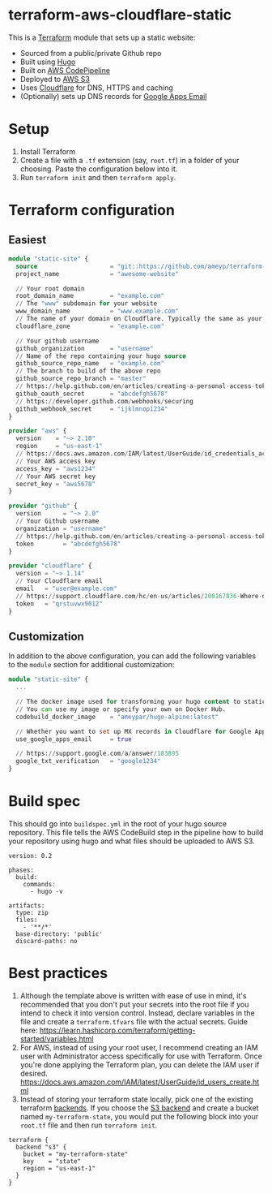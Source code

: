 # terraform-aws-cloudflare-static

This is a [Terraform](https://www.terraform.io/) module that sets up a static website:
- Sourced from a public/private Github repo
- Built using [Hugo](https://gohugo.io/)
- Built on [AWS CodePipeline](https://aws.amazon.com/codepipeline/)
- Deployed to [AWS S3](https://aws.amazon.com/s3/)
- Uses [Cloudflare](https://www.cloudflare.com/) for DNS, HTTPS and caching
- (Optionally) sets up DNS records for [Google Apps Email](https://gsuite.google.com/products/gmail/)

# Setup
1. Install Terraform
2. Create a file with a `.tf` extension (say, `root.tf`) in a folder of your choosing. Paste the configuration below into it.
3. Run `terraform init` and then `terraform apply`.

# Terraform configuration

## Easiest
```terraform
module "static-site" {
  source                    = "git::https://github.com/ameyp/terraform-aws-cloudflare-static"
  project_name              = "awesome-website"

  // Your root domain
  root_domain_name          = "example.com"
  // The "www" subdomain for your website
  www_domain_name           = "www.example.com"
  // The name of your domain on Cloudflare. Typically the same as your root domain.
  cloudflare_zone           = "example.com"

  // Your github username
  github_organization       = "username"
  // Name of the repo containing your hugo source
  github_source_repo_name   = "example.com"
  // The branch to build of the above repo
  github_source_repo_branch = "master"
  // https://help.github.com/en/articles/creating-a-personal-access-token-for-the-command-line
  github_oauth_secret       = "abcdefgh5678"
  // https://developer.github.com/webhooks/securing
  github_webhook_secret     = "ijklmnop1234"
}

provider "aws" {
  version    = "~> 2.10"
  region     = "us-east-1"
  // https://docs.aws.amazon.com/IAM/latest/UserGuide/id_credentials_access-keys.html
  // Your AWS access key
  access_key = "aws1234"
  // Your AWS secret key
  secret_key = "aws5678"
}

provider "github" {
  version      = "~> 2.0"
  // Your Github username
  organization = "username"
  // https://help.github.com/en/articles/creating-a-personal-access-token-for-the-command-line
  token        = "abcdefgh5678"
}

provider "cloudflare" {
  version = "~> 1.14"
  // Your Cloudflare email
  email   = "user@example.com"
  // https://support.cloudflare.com/hc/en-us/articles/200167836-Where-do-I-find-my-Cloudflare-API-key
  token   = "qrstuvwx9012"
}
```

## Customization
In addition to the above configuration, you can add the following variables to the `module` section for additional customization:
```terraform
module "static-site" {
  ...

  // The docker image used for transforming your hugo content to static assets.
  // You can use my image or specify your own on Docker Hub.
  codebuild_docker_image    = "ameypar/hugo-alpine:latest"

  // Whether you want to set up MX records in Cloudflare for Google Apps email.
  use_google_apps_email     = true

  // https://support.google.com/a/answer/183895
  google_txt_verification   = "google1234"
}
```

# Build spec
This should go into `buildspec.yml` in the root of your hugo source repository. This file tells the AWS CodeBuild step in the pipeline how to build your repository using hugo and what files should be uploaded to AWS S3.

```
version: 0.2

phases:
  build:
    commands:
      - hugo -v

artifacts:
  type: zip
  files:
    - '**/*'
  base-directory: 'public'
  discard-paths: no
```

# Best practices

1. Although the template above is written with ease of use in mind, it's recommended that you don't put your secrets into the root file if you intend to check it into version control. Instead, declare variables in the file and create a `terraform.tfvars` file with the actual secrets. Guide here: https://learn.hashicorp.com/terraform/getting-started/variables.html
2. For AWS, instead of using your root user, I recommend creating an IAM user with Administrator access specifically for use with Terraform. Once you're done applying the Terraform plan, you can delete the IAM user if desired. https://docs.aws.amazon.com/IAM/latest/UserGuide/id_users_create.html
3. Instead of storing your terraform state locally, pick one of the existing terraform [backends](https://www.terraform.io/docs/backends/config.html). If you choose the [S3 backend](https://www.terraform.io/docs/backends/types/s3.html) and create a bucket named `my-terraform-state`, you would put the following block into your `root.tf` file and then run `terraform init`.
```
terraform {
  backend "s3" {
    bucket = "my-terraform-state"
    key    = "state"
    region = "us-east-1"
  }
}
```
